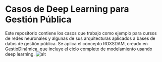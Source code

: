 # Casos de Deep Learning para Gestión Pública
Este repositorio contiene los casos que trabajo como ejemplo para cursos de redes neuronales y algunas de sus arquitecturas aplicados a bases de datos de gestión pública. Se aplica el concepto ROXSDAM, creado en GestioDinámica, que incluye el ciclo completo de modelamiento usando deep learning.
![alt](https://i.imgur.com/xYx3WWu.jpg)
